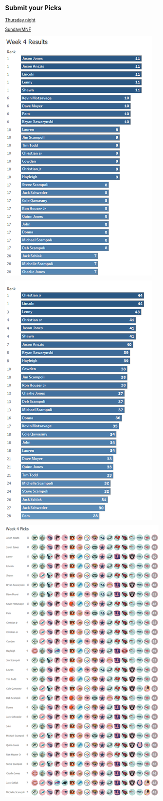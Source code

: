 ## Submit your Picks

[Thursday night](https://schlachter.typeform.com/to/r3E83a)

[Sunday/MNF](https://schlachter.typeform.com/to/eNoJ97)


![](images/week.png)

 
![](images/overall.png)

 
![](images/picks.png)

